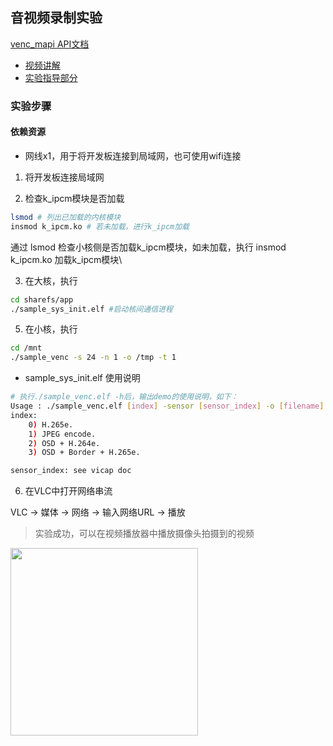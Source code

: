 ## 音视频录制实验

[venc_mapi API文档](docs/venc_mapi.md)
- [视频讲解](https://riscv-edu.cn/course/230/replay/6376)
- [实验指导部分](https://github.com/kendryte/k230_docs/blob/main/zh/01_software/board/examples/K230_SDK_CanMV_Board_Demo%E4%BD%BF%E7%94%A8%E6%8C%87%E5%8D%97.md#22-venc_demo)

### 实验步骤

#### 依赖资源

- 网线x1，用于将开发板连接到局域网，也可使用wifi连接

1. 将开发板连接局域网

2. 检查k_ipcm模块是否加载
```bash
lsmod # 列出已加载的内核模块
insmod k_ipcm.ko # 若未加载，进行k_ipcm加载
```
通过 lsmod 检查小核侧是否加载k_ipcm模块，如未加载，执行 insmod k_ipcm.ko 加载k_ipcm模块\

3. 在大核，执行
```bash
cd sharefs/app
./sample_sys_init.elf #启动核间通信进程
```

5. 在小核，执行
```bash
cd /mnt
./sample_venc -s 24 -n 1 -o /tmp -t 1
```

- sample_sys_init.elf 使用说明

```bash
# 执行./sample_venc.elf -h后，输出demo的使用说明，如下：
Usage : ./sample_venc.elf [index] -sensor [sensor_index] -o [filename]
index:
    0) H.265e.
    1) JPEG encode.
    2) OSD + H.264e.
    3) OSD + Border + H.265e.

sensor_index: see vicap doc
```

6. 在VLC中打开网络串流

VLC -> 媒体 -> 网络 -> 输入网络URL -> 播放

> 实验成功，可以在视频播放器中播放摄像头拍摄到的视频

<img src="https://github.com/riscvedu/K230/assets/53103747/ad66e74a-93b3-46c7-b32e-67cbcbf3a3e9" width="300">
